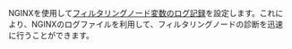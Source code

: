 NGINXを使用して[フィルタリングノード変数のログ記録](../admin-en/configure-logging.md)を設定します。これにより、NGINXのログファイルを利用して、フィルタリングノードの診断を迅速に行うことができます。